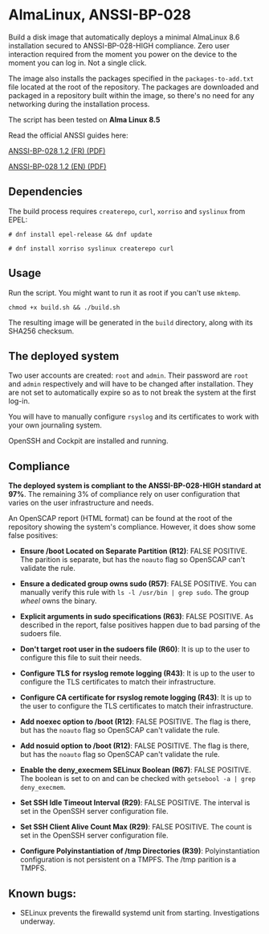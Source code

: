 # AlmaLinux, ANSSI-BP-028

Build a disk image that automatically deploys a minimal AlmaLinux 8.6 installation secured to ANSSI-BP-028-HIGH compliance. Zero user interaction required from the moment you power on the device to the moment you can log in. Not a single click.

The image also installs the packages specified in the `packages-to-add.txt` file located at the root of the repository. The packages are downloaded and packaged in a repository built within the image, so there's no need for any networking during the installation process.

The script has been tested on **Alma Linux 8.5**

Read the official ANSSI guides here:

[ANSSI-BP-028 1.2 (FR) (PDF)](https://www.ssi.gouv.fr/uploads/2016/01/linux_configuration-fr-v1.2.pdf)

[ANSSI-BP-028 1.2 (EN) (PDF)](https://www.ssi.gouv.fr/uploads/2019/03/linux_configuration-en-v1.2.pdf)

## Dependencies

The build process requires `createrepo`, `curl`, `xorriso` and `syslinux` from EPEL:

`# dnf install epel-release && dnf update`

`# dnf install xorriso syslinux createrepo curl`

## Usage

Run the script. You might want to run it as root if you can't use `mktemp`.

`chmod +x build.sh && ./build.sh`

The resulting image will be generated in the `build` directory, along with its SHA256 checksum.

## The deployed system

Two user accounts are created: `root` and `admin`. Their password are `root` and `admin` respectively and will have to be changed after installation. They are not set to automatically expire so as to not break the system at the first log-in.

You will have to manually configure `rsyslog` and its certificates to work with your own journaling system.

OpenSSH and Cockpit are installed and running.

## Compliance

**The deployed system is compliant to the ANSSI-BP-028-HIGH standard at 97%**. The remaining 3% of compliance rely on user configuration that varies on the user infrastructure and needs.

An OpenSCAP report (HTML format) can be found at the root of the repository showing the system's compliance. However, it does show some false positives:

* **Ensure /boot Located on Separate Partition (R12)**: FALSE POSITIVE. The parition is separate, but has the `noauto` flag so OpenSCAP can't validate the rule.

* **Ensure a dedicated group owns sudo (R57)**: FALSE POSITIVE. You can manually verify this rule with `ls -l /usr/bin | grep sudo`. The group *wheel* owns the binary.

* **Explicit arguments in sudo specifications (R63)**: FALSE POSITIVE. As described in the report, false positives happen due to bad parsing of the sudoers file.

* **Don't target root user in the sudoers file (R60)**: It is up to the user to configure this file to suit their needs.

* **Configure TLS for rsyslog remote logging (R43)**: It is up to the user to configure the TLS certificates to match their infrastructure.

* **Configure CA certificate for rsyslog remote logging (R43)**: It is up to the user to configure the TLS certificates to match their infrastructure.

* **Add noexec option to /boot (R12)**: FALSE POSITIVE. The flag is there, but has the `noauto` flag so OpenSCAP can't validate the rule.

* **Add nosuid option to /boot (R12)**: FALSE POSITIVE. The flag is there, but has the `noauto` flag so OpenSCAP can't validate the rule.

* **Enable the deny_execmem SELinux Boolean (R67)**: FALSE POSITIVE. The boolean is set to on and can be checked with `getsebool -a | grep deny_execmem`.

* **Set SSH Idle Timeout Interval (R29)**: FALSE POSITIVE. The interval is set in the OpenSSH server configuration file.

* **Set SSH Client Alive Count Max (R29)**: FALSE POSITIVE. The count is set in the OpenSSH server configuration file.

* **Configure Polyinstantiation of /tmp Directories (R39)**: Polyinstantiation configuration is not persistent on a TMPFS. The /tmp parition is a TMPFS.

## Known bugs:

* SELinux prevents the firewalld systemd unit from starting. Investigations underway.
